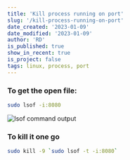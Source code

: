 ```yaml
---
title: 'Kill process running on port'
slug: '/kill-process-running-on-port'
date_created: '2023-01-09'
date_modified: '2023-01-09'
author: 'RD'
is_published: true
show_in_recent: true
is_project: false
tags: linux, process, port
---
```


### To get the open file:  
```sh
sudo lsof -i:8080
```

![lsof command output](/images/list-of-open-files-by-port.png)

### To kill it one go

```sh
sudo kill -9 `sudo lsof -t -i:8080`
```